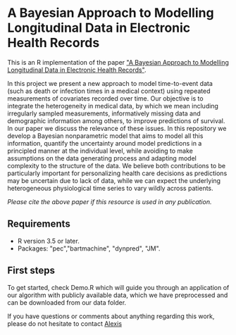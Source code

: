 # A Bayesian Approach to Modelling Longitudinal Data in Electronic Health Records

This is an R implementation of the paper ["A Bayesian Approach to Modelling Longitudinal Data in Electronic Health Records"](https://arxiv.org/abs/1912.09086). 

In this project we present a new approach to model time-to-event data (such as death or infection times in a medical context) using repeated measurements of covariates recorded over time. Our objective is to integrate the heterogeneity in medical data, by which we mean including irregularly sampled measurements, informatively missing data and demographic information among others, to improve predictions of survival. In our paper we discuss the relevance of these issues. In this repository we develop a Bayesian nonparametric model that aims to model all this information, quantify the uncertainty around model predictions in a principled manner at the individual level, while avoiding to make assumptions on the data generating process and adapting model complexity to the structure of the data. We believe both contributions to be particularly important for personalizing health care decisions as predictions may be uncertain due to lack of data, while we can expect the underlying heterogeneous physiological time series to vary wildly across patients.

*Please cite the above paper if this resource is used in any publication.*

## Requirements

* R version 3.5 or later.
* Packages: "pec","bartmachine", "dynpred", "JM".

## First steps
To get started, check Demo.R which will guide you through an application of our algorithm with publicly available data, which we have preprocessed and can be downloaded from our data folder. 

If you have questions or comments about anything regarding this work, please do not hesitate to contact [Alexis](https://alexisbellot.github.io/Website/)
